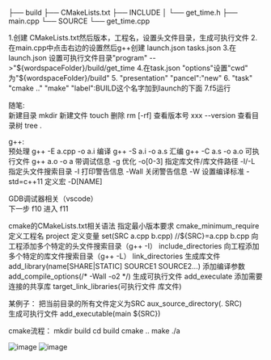 ├── build
├── CMakeLists.txt
├── INCLUDE
│   └── get_time.h
├── main.cpp
└── SOURCE
    └── get_time.cpp
	
1.创建 CMakeLists.txt然后版本，工程名，设置头文件目录，生成可执行文件
2.在main.cpp中点击右边的设置然后g++创建   launch.json tasks.json
3.在launch.json 设置可执行文件目录"program" -->"${wordspaceFolder}/build/get_time
4.在task.json  "options"设置"cwd" 为"${wordspaceFolder}/build"
5.             "presentation"       "pancel":"new"
6.			   "task"   "cmake .."  "make"    "label":BUILD这个名字加到launch的下面
7.f5运行


随笔:   
 新建目录				 mkdir
 新建文件				 touch
 删除				   rm [-rf]
 查看版本号			 	xxx --version 
 查看目录树				tree .
 
 
 g++:	              
 预处理				  g++ -E a.cpp -o a.i
 编译			           g++ -S a.i   -o a.s
 汇编			           g++ -C a.s   -o a.o
 可执行文件				g++    a.o   -o a
 带调试信息				-g
 优化			          -o[0-3]
 指定库文件/库文件路径               -l/-L
 指定头文件搜索目录 	            -I
 打印警告信息				-Wall
 关闭警告信息				-W
 设置编译标准				-std=c++11
 定义宏				   -D[NAME]
 
 GDB调试器相关（vscode）  
 下一步				     f10
 进入				      f11
 
 cmake的CMakeLists.txt相关语法
 指定最小版本要求								  cmake_minimum_require
 定义工程名										 project
 定义变量										  set(SRC a.cpp b.cpp)  //${SRC}=a.cpp b.cpp
 向工程添加多个特定的头文件搜索目录（g++ -I）		 			include_directories
 向工程添加多个特定的库文件搜索目录（g++ -L）					link_directories
 生成库文件									     add_library(name[SHARE|STATIC] SOURCE1 SOURCE2...)
 添加编译参数										add_compile_options(/* -Wall -o2  */)
 生成可执行文件								   add_execulate
 添加需要连接的共享库								 target_link_libraries(可执行文件  库文件)
 
 某例子：
 把当前目录的所有文件定义为SRC                    					 aux_source_directory(. SRC)             
 生成可执行文件                                   				 add_executable(main ${SRC})  
 
 cmake流程：   		                          				 mkdir build
 			                                     			  cd build 
			                                      			 cmake ..
			                                      			 make
		                                     	  			./a
		
![image](https://user-images.githubusercontent.com/62698013/184655250-89856838-17cc-4f12-b223-0b7122fe304d.png)
![image](https://user-images.githubusercontent.com/62698013/184655302-db62ffd3-ed19-4667-a7e1-3e2a3690365b.png)

